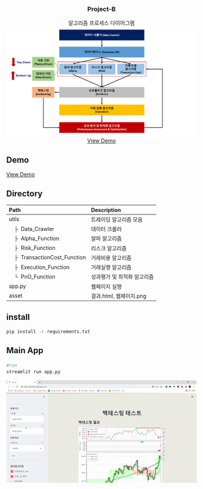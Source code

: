 <div align="center">

  <h3 align="center">Project-B</h3>

  <p align="center">
    알고리즘 프로세스 다이어그램
    <br />
    <img src='asset/diagram.png?raw=1' width = '900' >
    <br />
    <a href="https://ailab-sample.herokuapp.com/">View Demo</a>
  </p>
</div>

## Demo
[View Demo](https://ailab-sample.herokuapp.com/)

## Directory

| Path | Description
| :--- | :----------
| utils | 트레이딩 알고리즘 모음
| &ensp;&ensp;&boxvr;&nbsp; Data_Crawler  | 데이터 크롤러
| &ensp;&ensp;&boxvr;&nbsp; Alpha_Function | 알파 알고리즘
| &ensp;&ensp;&boxvr;&nbsp; Risk_Function | 리스크 알고리즘
| &ensp;&ensp;&boxvr;&nbsp; TransactionCost_Function | 거래비용 알고리즘
| &ensp;&ensp;&boxvr;&nbsp; Execution_Function | 거래실행 알고리즘
| &ensp;&ensp;&boxur;&nbsp; PnO_Function | 성과평가 및 최적화 알고리즘
| app.py | 웹페이지 실행
| asset | 결과.html, 웹페이지.png

## install

```.bash
pip install -r requirements.txt
```

## Main App

```.bash
#run
streamlit run app.py
```

<p align="center">
    <img src='asset/webpage.gif?raw=1' width = '900' >
</p>


